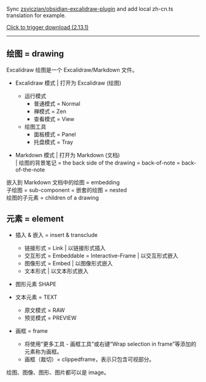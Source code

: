 
Sync [zsviczian/obsidian-excalidraw-plugin](https://github.com/zsviczian/obsidian-excalidraw-plugin/releases) and add local zh-cn.ts translation for example.

<a href="https://github.com/PlayerMiller109/action-Sync-External/releases/download/2.13.1/obsidian-excalidraw-plugin.zip" download="obsidian-excalidraw-plugin.zip">Click to trigger download (2.13.1)</a>

---

## 绘图 = drawing

Excalidraw 绘图是一个 Excalidraw/Markdown 文件。

- Excalidraw 模式 | 打开为 Excalidraw (绘图)
    - 运行模式
        - 普通模式 = Normal
        - 禅模式 = Zen
        - 查看模式 = View
     - 绘图工具
        - 面板模式 = Panel
        - 托盘模式 = Tray

- Markdown 模式 | 打开为 Markdown (文档)<br>
    | 绘图的背景笔记 = the back side of the drawing = back-of-note = back-of-the-note

嵌入到 Markdown 文档中的绘图 = embedding<br>
子绘图 = sub-component = 嵌套的绘图 = nested<br>
绘图的子元素 = children of a drawing<br>

## 元素 = element

- 插入 & 嵌入 = insert & transclude
    - 链接形式 = Link | 以链接形式插入
    - 交互形式 = Embeddable = Interactive-Frame | 以交互形式嵌入
    - 图像形式 = Embed | 以图像形式嵌入
    - 文本形式 | 以文本形式嵌入

- 图形元素 SHAPE

- 文本元素 = TEXT
    - 原文模式 = RAW
    - 预览模式 = PREVIEW

- 画框 = frame
    - 将使用“更多工具 - 画框工具”或右键“Wrap selection in frame”等添加的元素称为画框。
    - 画框（裁切）= clippedframe，表示只包含可视部分。

绘图、图像、图形、图片都可以是 image。
